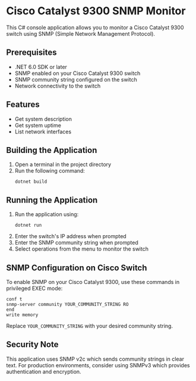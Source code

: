 # Cisco Catalyst 9300 SNMP Monitor

This C# console application allows you to monitor a Cisco Catalyst 9300 switch using SNMP (Simple Network Management Protocol).

## Prerequisites

- .NET 6.0 SDK or later
- SNMP enabled on your Cisco Catalyst 9300 switch
- SNMP community string configured on the switch
- Network connectivity to the switch

## Features

- Get system description
- Get system uptime
- List network interfaces

## Building the Application

1. Open a terminal in the project directory
2. Run the following command:
   ```
   dotnet build
   ```

## Running the Application

1. Run the application using:
   ```
   dotnet run
   ```
2. Enter the switch's IP address when prompted
3. Enter the SNMP community string when prompted
4. Select operations from the menu to monitor the switch

## SNMP Configuration on Cisco Switch

To enable SNMP on your Cisco Catalyst 9300, use these commands in privileged EXEC mode:

```
conf t
snmp-server community YOUR_COMMUNITY_STRING RO
end
write memory
```

Replace `YOUR_COMMUNITY_STRING` with your desired community string.

## Security Note

This application uses SNMP v2c which sends community strings in clear text. For production environments, consider using SNMPv3 which provides authentication and encryption. 